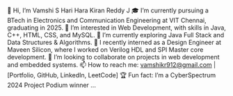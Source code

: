 👋 Hi, I’m Vamshi S Hari Hara Kiran Reddy J
🎓 I’m currently pursuing a BTech in Electronics and Communication Engineering at VIT Chennai, graduating in 2025.
👀 I’m interested in Web Development, with skills in Java, C++, HTML, CSS, and MySQL.
🌱 I’m currently exploring Java Full Stack and Data Structures & Algorithms.
💼 I recently interned as a Design Engineer at Maveen Silicon, where I worked on Verilog HDL and SPI Master core development.
💞️ I’m looking to collaborate on projects in web development and embedded systems.
📫 How to reach me: vamshikr912@gmail.com | [Portfolio, GitHub, LinkedIn, LeetCode]
🏆 Fun fact: I’m a CyberSpectrum 2024 Project Podium winner ...

<!---
vamshikiranreddy/vamshikiranreddy is a ✨ special ✨ repository because its `README.md` (this file) appears on your GitHub profile.
You can click the Preview link to take a look at your changes.
--->
